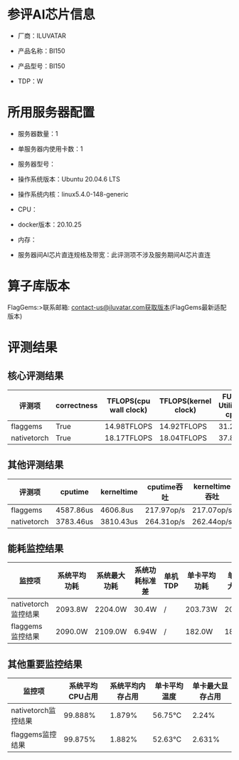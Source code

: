 # 参评AI芯片信息

* 厂商：ILUVATAR

* 产品名称：BI150
* 产品型号：BI150
* TDP：W

# 所用服务器配置

* 服务器数量：1


* 单服务器内使用卡数：1
* 服务器型号：
* 操作系统版本：Ubuntu 20.04.6 LTS
* 操作系统内核：linux5.4.0-148-generic
* CPU：
* docker版本：20.10.25
* 内存：
* 服务器间AI芯片直连规格及带宽：此评测项不涉及服务期间AI芯片直连

# 算子库版本
FlagGems:>联系邮箱: contact-us@iluvatar.com获取版本(FlagGems最新适配版本)

# 评测结果

## 核心评测结果

| 评测项  | correctness | TFLOPS(cpu wall clock) | TFLOPS(kernel clock) | FU(FLOPS Utilization)-cputime | FU-kerneltime |
| ---- | -------------- | -------------- | ------------ | ------ | ----- |
| flaggems | True    | 14.98TFLOPS       | 14.92TFLOPS        | 31.22% | 31.09% |
| nativetorch | True    | 18.17TFLOPS      | 18.04TFLOPS      | 37.85%      | 37.59%    |

## 其他评测结果

| 评测项  | cputime | kerneltime | cputime吞吐 | kerneltime吞吐 | 无预热时延 | 预热后时延 |
| ---- | -------------- | -------------- | ------------ | ------------ | -------------- | -------------- |
| flaggems | 4587.86us       | 4606.8us        | 217.97op/s | 217.07op/s | 58589429.32us | 5365.65us |
| nativetorch | 3783.46us       | 3810.43us        | 264.31op/s | 262.44op/s | 94735.44us | 4204.33us |

## 能耗监控结果

| 监控项  | 系统平均功耗  | 系统最大功耗  | 系统功耗标准差 | 单机TDP | 单卡平均功耗 | 单卡最大功耗 | 单卡功耗标准差 | 单卡TDP |
| ---- | ------- | ------- | ------- | ----- | ------------ | ------------ | ------------- | ----- |
| nativetorch监控结果 | 2093.8W | 2204.0W | 30.4W   | /     | 203.73W       | 204.0W      | 0.44W        | 350W  |
| flaggems监控结果 | 2090.0W | 2109.0W | 6.94W   | /     | 182.0W       | 186.0W      | 11.42W        | 350W  |

## 其他重要监控结果

| 监控项  | 系统平均CPU占用 | 系统平均内存占用 | 单卡平均温度 | 单卡最大显存占用 |
| ---- | --------- | -------- | ------------ | -------------- |
| nativetorch监控结果 | 99.888%    | 1.879%   | 56.75°C       | 2.24%        |
| flaggems监控结果 | 99.875%    | 1.882%   | 52.63°C       | 2.631%        |